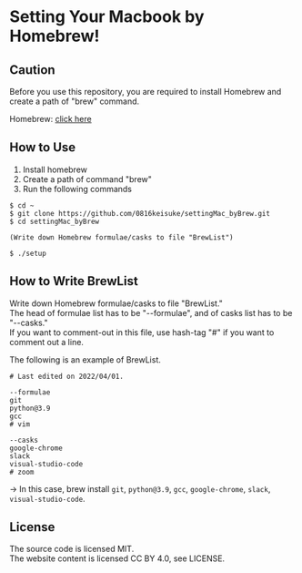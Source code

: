 # Setting Your Macbook by Homebrew!

## Caution
Before you use this repository, you are required to install Homebrew and create a path of "brew" command.  

Homebrew: [click here](https://brew.sh)

## How to Use
1. Install homebrew
2. Create a path of command "brew"
3. Run the following commands
```
$ cd ~
$ git clone https://github.com/0816keisuke/settingMac_byBrew.git
$ cd settingMac_byBrew

(Write down Homebrew formulae/casks to file "BrewList")

$ ./setup
```

## How to Write BrewList
Write down Homebrew formulae/casks to file "BrewList."  
The head of formulae list has to be "--formulae", and of casks list has to be "--casks."  
If you want to comment-out in this file, use hash-tag "#" if you want to comment out a line.  
  
The following is an example of BrewList.  
```
# Last edited on 2022/04/01.

--formulae
git
python@3.9
gcc
# vim

--casks
google-chrome
slack
visual-studio-code
# zoom
```
-> In this case, brew install `git`, `python@3.9`, `gcc`, `google-chrome`, `slack`, `visual-studio-code`.

## License
The source code is licensed MIT.  
The website content is licensed CC BY 4.0, see LICENSE.
